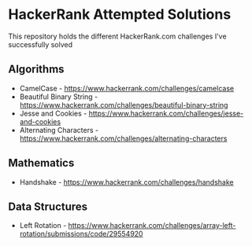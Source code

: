 # HackerRank Attempted Solutions
This repository holds the different HackerRank.com challenges I've successfully solved


## Algorithms
  * CamelCase - https://www.hackerrank.com/challenges/camelcase
  * Beautiful Binary String - https://www.hackerrank.com/challenges/beautiful-binary-string
  * Jesse and Cookies - https://www.hackerrank.com/challenges/jesse-and-cookies
  * Alternating Characters - https://www.hackerrank.com/challenges/alternating-characters

## Mathematics
  * Handshake - https://www.hackerrank.com/challenges/handshake

## Data Structures
 * Left Rotation - https://www.hackerrank.com/challenges/array-left-rotation/submissions/code/29554920

